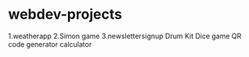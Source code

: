 # webdev-projects

1.weatherapp
2.Simon game
3.newslettersignup
Drum Kit
Dice game
QR code generator
calculator
